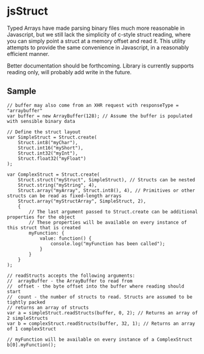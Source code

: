 jsStruct
=======================

Typed Arrays have made parsing binary files much more reasonable in Javascript, but we still lack the simplicity
of c-style struct reading, where you can simply point a struct at a memory offset and read it. This utility
attempts to provide the same convenience in Javascript, in a reasonably efficient manner.

Better documentation should be forthcoming. Library is currently supports reading only, will probably add write in the future.

Sample
-------------

    // buffer may also come from an XHR request with responseType = "arraybuffer"
    var buffer = new ArrayBuffer(128); // Assume the buffer is populated with sensible binary data
    
    // Define the struct layout
    var SimpleStruct = Struct.create(
        Struct.int8("myChar"),
        Struct.int16("myShort"),
        Struct.int32("myInt"),
        Struct.float32("myFloat")
    );
    
    var ComplexStruct = Struct.create(
        Struct.struct("myStruct", SimpleStruct), // Structs can be nested
        Struct.string("myString", 4),
        Struct.array("myArray", Struct.int8(), 4), // Primitives or other structs can be read as fixed-length arrays
        Struct.array("myStructArray", SimpleStruct, 2),
        { 
            // The last argument passed to Struct.create can be additional properties for the object
            // These properties will be available on every instance of this struct that is created
            myFunction: {
                value: function() {
                    console.log("myFunction has been called");
                }
            }
        }
    );
    
    // readStructs accepts the following arguments:
    //  arrayBuffer - the ArrayBuffer to read from
    //  offset - the byte offset into the buffer where reading should start
    //  count - the number of structs to read. Structs are assumed to be tightly packed
    // returns an array of structs
    var a = simpleStruct.readStructs(buffer, 0, 2); // Returns an array of 2 simpleStructs
    var b = complexStruct.readStructs(buffer, 32, 1); // Returns an array of 1 complexStruct
    
    // myFunction will be available on every instance of a ComplexStruct
    b[0].myFunction();